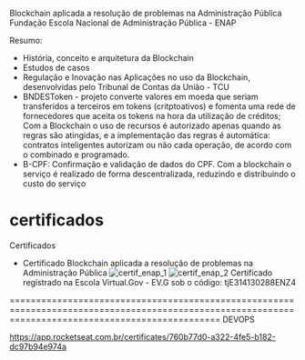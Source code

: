 Blockchain aplicada a resolução de problemas na Administração Pública
Fundação Escola Nacional de Administração Pública - ENAP

Resumo:
- História, conceito e arquitetura da Blockchain
- Estudos de casos
- Regulação e Inovação nas Aplicações no uso da Blockchain, desenvolvidas pelo Tribunal de Contas da União - TCU
- BNDESToken - projeto converte valores em moeda que seriam transferidos a terceiros em tokens (critptoativos) e
fomenta uma rede de fornecedores que aceita os tokens na hora da utilização de créditos; Com a Blockchain o uso de recursos é autorizado apenas quando as regras são atingidas, e a implementação das regras é automática: contratos inteligentes autorizam ou não cada operação, de acordo com o combinado e programado.
- B-CPF: Confirmação e validação de dados do CPF. Com a blockchain o serviço é realizado de forma descentralizada, reduzindo e distribuindo o custo do serviço




# certificados
Certificados

- Certificado Blockchain aplicada a resolução de problemas na Administração Pública
![certif_enap_1](https://github.com/user-attachments/assets/3001e385-cca4-4183-a484-427070afbdcb)
![certif_enap_2](https://github.com/user-attachments/assets/fa6b5ce2-af71-4604-8482-86fc01edf340)
Certificado registrado na Escola Virtual.Gov - EV.G sob o código: tjE314130288ENZ4

====================================================================================================================================================
DEVOPS

https://app.rocketseat.com.br/certificates/760b77d0-a322-4fe5-b182-dc97b94e974a
